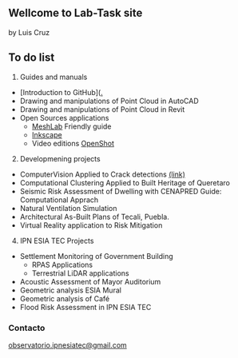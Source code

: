 ## Wellcome to Lab-Task site

by Luis Cruz

## To do list

1. Guides and manuals
- [Introduction to GitHub]([.](https://luisram87.github.io/lab-tasks/details/github)
- Drawing and manipulations of Point Cloud in AutoCAD
- Drawing and manipulations of Point Cloud in Revit
- Open Sources applications
  - [MeshLab](https://www.meshlab.net) Friendly guide
  - [Inkscape](https://inkscape.org)
  - Video editions [OpenShot](https://www.openshot.org)

2. Developmening projects
- ComputerVision Applied to Crack detections [(link)]([./details/CVCrack](https://luisram87.github.io/lab-tasks/details/CVCrack))
- Computational Clustering Applied to Built Heritage of Queretaro
- Seismic Risk Assessment of Dwelling with CENAPRED Guide: Computational Apprach
- Natural Ventilation Simulation
- Architectural As-Built Plans of Tecali, Puebla.
- Virtual Reality application to Risk Mitigation
4. IPN ESIA TEC Projects 
- Settlement Monitoring of Government Building
  - RPAS Applications
  - Terrestrial LiDAR applications
- Acoustic Assessment of Mayor Auditorium
- Geometric analysis ESIA Mural
- Geometric analysis of Café
- Flood Risk Assessment in IPN ESIA TEC




### Contacto
[observatorio.ipnesiatec@gmail.com](mailto:observatorio.ipnesiatec@gmail.com)
